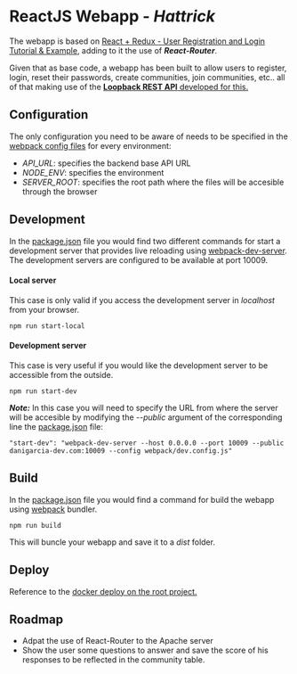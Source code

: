 # ReactJS Webapp - _Hattrick_
The webapp is based on [React + Redux - User Registration and Login Tutorial & Example](https://github.com/cornflourblue/react-redux-registration-login-example), adding to it the use of **_React-Router_**.

Given that as base code, a webapp has been built to allow users to register, login, reset their passwords, create communities, join communities, etc.. all of that making use of the [**Loopback REST API** developed for this.](../)

## Configuration
The only configuration you need to be aware of needs to be specified in the [webpack config files](webpack) for every environment:
- _API_URL_: specifies the backend base API URL
- _NODE_ENV_: specifies the environment
- _SERVER_ROOT_: specifies the root path where the files will be accesible through the browser

## Development
In the [package.json](package.json) file you would find two different commands for start a development server that provides live reloading using [webpack-dev-server](https://github.com/webpack/webpack-dev-server).
The development servers are configured to be available at port 10009.
#### Local server
This case is only valid if you access the development server in _localhost_ from your browser.
```
npm run start-local
```
#### Development server
This case is very useful if you would like the development server to be accessible from the outside.
```
npm run start-dev
```
**_Note:_** In this case you will need to specify the URL from where the server will be accesible by modifying the _--public_ argument of the corresponding line the [package.json](package.json) file:
```
"start-dev": "webpack-dev-server --host 0.0.0.0 --port 10009 --public danigarcia-dev.com:10009 --config webpack/dev.config.js"
```

## Build
In the [package.json](package.json) file you would find a command for build the webapp using [webpack](https://github.com/webpack/webpack) bundler.
```
npm run build
```
This will buncle your webapp and save it to a _dist_ folder.

## Deploy
Reference to the [docker deploy on the root project.](https://github.com/daniegarcia254/Loopback-API-Hattrick/tree/release/react-client)

## Roadmap
- Adpat the use of React-Router to the Apache server
- Show the user some questions to answer and save the score of his responses to be reflected in the community table.

